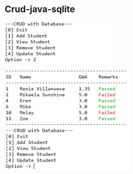 ﻿# Crud-java-sqlite

![image alt](https://github.com/Xer0503/Crud-java-sqlite/blob/main/Screenshot%202025-07-06%20180745.png?raw=true)

![image alt](https://github.com/Xer0503/Crud-java-sqlite/blob/main/Screenshot%202025-07-06%20180856.png?raw=true)
